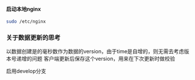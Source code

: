 #### 启动本地nginx

```bash
sudo /etc/nginx
```

### 关于数据更新的思考

以数据创建是的毫秒数作为数据的version，由于time是自增的，则无需去考虑版本号递增的问题
客户端更新后保存这个version，用来在下次更新时做校验

启用develop分支